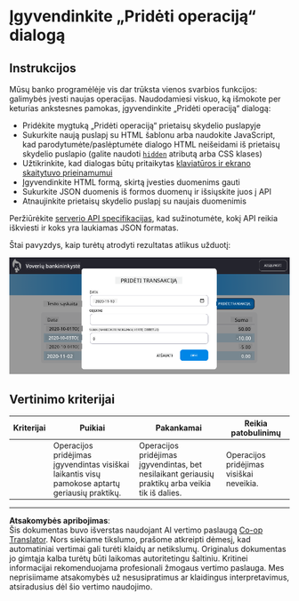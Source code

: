 <!--
CO_OP_TRANSLATOR_METADATA:
{
  "original_hash": "f23a868536c07da991b1d4e773161e25",
  "translation_date": "2025-08-28T11:20:56+00:00",
  "source_file": "7-bank-project/4-state-management/assignment.md",
  "language_code": "lt"
}
-->
# Įgyvendinkite „Pridėti operaciją“ dialogą

## Instrukcijos

Mūsų banko programėlėje vis dar trūksta vienos svarbios funkcijos: galimybės įvesti naujas operacijas. Naudodamiesi viskuo, ką išmokote per keturias ankstesnes pamokas, įgyvendinkite „Pridėti operaciją“ dialogą:

- Pridėkite mygtuką „Pridėti operaciją“ prietaisų skydelio puslapyje
- Sukurkite naują puslapį su HTML šablonu arba naudokite JavaScript, kad parodytumėte/paslėptumėte dialogo HTML neišeidami iš prietaisų skydelio puslapio (galite naudoti [`hidden`](https://developer.mozilla.org/docs/Web/HTML/Global_attributes/hidden) atributą arba CSS klases)
- Užtikrinkite, kad dialogas būtų pritaikytas [klaviatūros ir ekrano skaitytuvo prieinamumui](https://developer.paciellogroup.com/blog/2018/06/the-current-state-of-modal-dialog-accessibility/)
- Įgyvendinkite HTML formą, skirtą įvesties duomenims gauti
- Sukurkite JSON duomenis iš formos duomenų ir išsiųskite juos į API
- Atnaujinkite prietaisų skydelio puslapį su naujais duomenimis

Peržiūrėkite [serverio API specifikacijas](../api/README.md), kad sužinotumėte, kokį API reikia iškviesti ir koks yra laukiamas JSON formatas.

Štai pavyzdys, kaip turėtų atrodyti rezultatas atlikus užduotį:

![Ekrano nuotrauka, rodanti pavyzdinį „Pridėti operaciją“ dialogą](../../../../translated_images/dialog.93bba104afeb79f12f65ebf8f521c5d64e179c40b791c49c242cf15f7e7fab15.lt.png)

## Vertinimo kriterijai

| Kriterijai | Puikiai                                                                                         | Pakankamai                                                                                                             | Reikia patobulinimų                          |
| ---------- | ----------------------------------------------------------------------------------------------- | --------------------------------------------------------------------------------------------------------------------- | -------------------------------------------- |
|            | Operacijos pridėjimas įgyvendintas visiškai laikantis visų pamokose aptartų geriausių praktikų. | Operacijos pridėjimas įgyvendintas, bet nesilaikant geriausių praktikų arba veikia tik iš dalies.                     | Operacijos pridėjimas visiškai neveikia.     |

---

**Atsakomybės apribojimas**:  
Šis dokumentas buvo išverstas naudojant AI vertimo paslaugą [Co-op Translator](https://github.com/Azure/co-op-translator). Nors siekiame tikslumo, prašome atkreipti dėmesį, kad automatiniai vertimai gali turėti klaidų ar netikslumų. Originalus dokumentas jo gimtąja kalba turėtų būti laikomas autoritetingu šaltiniu. Kritinei informacijai rekomenduojama profesionali žmogaus vertimo paslauga. Mes neprisiimame atsakomybės už nesusipratimus ar klaidingus interpretavimus, atsiradusius dėl šio vertimo naudojimo.